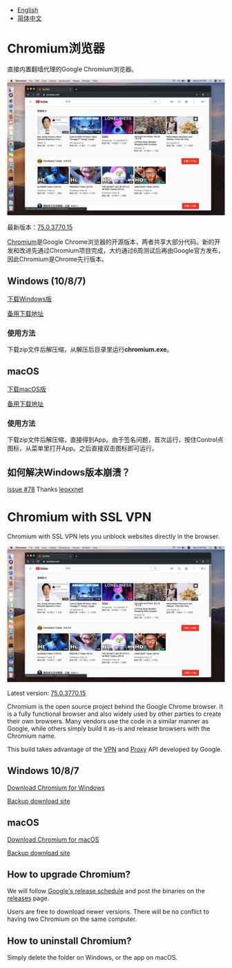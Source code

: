 * [English](#chromium-with-ssl-vpn)
* [简体中文](#chromium浏览器)

# Chromium浏览器

直接内置翻墙代理的Google Chromium浏览器。

![](screenshot.png)

最新版本：[75.0.3770.15](https://github.com/jjqqkk/chromium/releases/tag/75.0.3770.15)

[Chromium](https://github.com/chromium/chromium)是Google Chrome浏览器的开源版本，两者共享大部分代码。新的开发和改进先通过Chromium项目完成，大约通过6周测试后再由Google官方发布，因此Chromium是Chrome先行版本。

## Windows (10/8/7)

[下载Windows版](https://github.com/jjqqkk/chromium/releases/download/75.0.3770.15/Chromium-windows-75.0.3770.15.zip)

[备用下载地址](http://167.99.163.129/Chromium-windows-75.0.3770.15.zip)

### 使用方法

下载zip文件后解压缩，从解压后目录里运行**chromium.exe**。

## macOS

[下载macOS版](https://github.com/jjqqkk/chromium/releases/download/75.0.3770.15/Chromium-mac-75.0.3770.15.zip)

[备用下载地址](http://167.99.163.129/Chromium-mac-75.0.3770.15.zip)

### 使用方法

下载zip文件后解压缩，直接得到App。由于签名问题，首次运行，按住Control点图标，从菜单里打开App。之后直接双击图标即可运行。


## 如何解决Windows版本崩溃？
[issue #78](https://github.com/jjqqkk/chromium/issues/78) Thanks [leoxxnet](https://github.com/leoxxnet)


# Chromium with SSL VPN

Chromium with SSL VPN lets you unblock websites directly in the browser.

![](screenshot.png)

Latest version: [75.0.3770.15](https://github.com/jjqqkk/chromium/releases/tag/75.0.3770.15)

Chromium is the open source project behind the Google Chrome browser. It is a fully functional browser and also widely used by other parties to create their own browsers. Many vendors use the code in a similar manner as Google, while others simply build it as-is and release browsers with the Chromium name.

This build takes advantage of the [VPN](https://developer.chrome.com/extensions/vpnProvider) and [Proxy](https://developer.chrome.com/extensions/proxy) API developed by Google. 

## Windows 10/8/7

[Download Chromium for Windows](https://github.com/jjqqkk/chromium/releases/download/75.0.3770.15/Chromium-windows-75.0.3770.15.zip)

[Backup download site](http://167.99.163.129/Chromium-windows-75.0.3770.15.zip)

## macOS

[Download Chromium for macOS](https://github.com/jjqqkk/chromium/releases/download/75.0.3770.15/Chromium-mac-75.0.3770.15.zip)

[Backup download site](http://167.99.163.129/Chromium-mac-75.0.3770.15.zip)

## How to upgrade Chromium?

We will follow [Google's release schedule](https://chromiumdash.appspot.com/schedule) and post the binaries on the [releases](https://github.com/jjqqkk/chromium/releases) page.

Users are free to download newer versions. There will be no conflict to having two Chromium on the same computer.

## How to uninstall Chromium?

Simply delete the folder on Windows, or the app on macOS.
